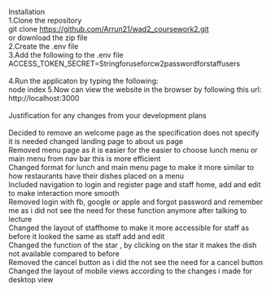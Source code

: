 Installation
<br>
1.Clone the repository
<br>
git clone https://github.com/Arrun21/wad2_coursework2.git    
or download the zip file
<br>
2.Create the .env file 
<br>
3.Add the following to the .env file <br>
ACCESS_TOKEN_SECRET=Stringforuseforcw2passwordforstaffusers   
<br>
4.Run the applicaton by typing the following:<br>
node index
5.Now can view the website in the browser by following this url:<br>
http://localhost:3000
<br>
<br>
Justification for any changes from your development plans
<br>
<br>
Decided to remove an welcome page as the specification does not specify it is needed changed landing page to about us page<br>
Removed menu page as it is easier for the easier to choose lunch menu or main menu from nav bar this is more efficient<br>
Changed format for lunch and main menu page to make it more similar to how restaurants have their dishes placed on a menu<br>
Included navigation to login and register page and staff home, add and edit to make interaction more smooth<br>
Removed login with fb, google or apple and forgot password and remember me as i did not see the need for these function anymore after talking to lecture<br>
Changed the layout of staffhome to make it more accessible for staff as before it looked the same as staff add and edit<br>
Changed the function of the star , by clicking on the star it makes the dish not available compared to before<br>
Removed the cancel button as i did the not see the need for a cancel button<br>
Changed the layout of mobile views according to the changes i made for desktop view

